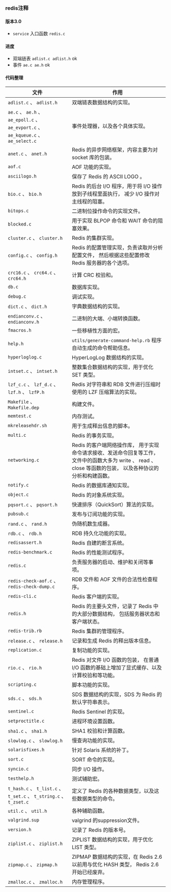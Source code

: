 ### redis注释

#### 版本3.0 

- `service` 入口函数 `redis.c`

#### 进度

- 双端链表 `adlist.c adlist.h` ok
- 事件 `ae.c ae.h` ok

#### 代码整理

| 文件                                                         | 作用                                                         |
| ------------------------------------------------------------ | ------------------------------------------------------------ |
| `adlist.c` 、 `adlist.h`                                     | 双端链表数据结构的实现。                                     |
| `ae.c` 、 `ae.h` 、 `ae_epoll.c` 、 `ae_evport.c` 、 `ae_kqueue.c` 、 `ae_select.c` | 事件处理器，以及各个具体实现。                               |
| `anet.c` 、 `anet.h`                                         | Redis 的异步网络框架，内容主要为对 socket 库的包装。         |
| `aof.c`                                                      | AOF 功能的实现。                                             |
| `asciilogo.h`                                                | 保存了 Redis 的 ASCII LOGO 。                                |
| `bio.c` 、 `bio.h`                                           | Redis 的后台 I/O 程序，用于将 I/O 操作放到子线程里面执行， 减少 I/O 操作对主线程的阻塞。 |
| `bitops.c`                                                   | 二进制位操作命令的实现文件。                                 |
| `blocked.c`                                                  | 用于实现 BLPOP 命令和 WAIT 命令的阻塞效果。                  |
| `cluster.c` 、 `cluster.h`                                   | Redis 的集群实现。                                           |
| `config.c` 、 `config.h`                                     | Redis 的配置管理实现，负责读取并分析配置文件， 然后根据这些配置修改 Redis 服务器的各个选项。 |
| `crc16.c` 、 `crc64.c` 、 `crc64.h`                          | 计算 CRC 校验和。                                            |
| `db.c`                                                       | 数据库实现。                                                 |
| `debug.c`                                                    | 调试实现。                                                   |
| `dict.c` 、 `dict.h`                                         | 字典数据结构的实现。                                         |
| `endianconv.c` 、 `endianconv.h`                             | 二进制的大端、小端转换函数。                                 |
| `fmacros.h`                                                  | 一些移植性方面的宏。                                         |
| `help.h`                                                     | `utils/generate-command-help.rb` 程序自动生成的命令帮助信息。 |
| `hyperloglog.c`                                              | HyperLogLog 数据结构的实现。                                 |
| `intset.c` 、 `intset.h`                                     | 整数集合数据结构的实现，用于优化 SET 类型。                  |
| `lzf_c.c` 、 `lzf_d.c` 、 `lzf.h` 、 `lzfP.h`                | Redis 对字符串和 RDB 文件进行压缩时使用的 LZF 压缩算法的实现。 |
| `Makefile` 、 `Makefile.dep`                                 | 构建文件。                                                   |
| `memtest.c`                                                  | 内存测试。                                                   |
| `mkreleasehdr.sh`                                            | 用于生成释出信息的脚本。                                     |
| `multi.c`                                                    | Redis 的事务实现。                                           |
| `networking.c`                                               | Redis 的客户端网络操作库， 用于实现命令请求接收、发送命令回复等工作， 文件中的函数大多为 write 、 read 、 close 等函数的包装， 以及各种协议的分析和构建函数。 |
| `notify.c`                                                   | Redis 的数据库通知实现。                                     |
| `object.c`                                                   | Redis 的对象系统实现。                                       |
| `pqsort.c` 、 `pqsort.h`                                     | 快速排序（QuickSort）算法的实现。                            |
| `pubsub.c`                                                   | 发布与订阅功能的实现。                                       |
| `rand.c` 、 `rand.h`                                         | 伪随机数生成器。                                             |
| `rdb.c` 、 `rdb.h`                                           | RDB 持久化功能的实现。                                       |
| `redisassert.h`                                              | Redis 自建的断言系统。                                       |
| `redis-benchmark.c`                                          | Redis 的性能测试程序。                                       |
| `redis.c`                                                    | 负责服务器的启动、维护和关闭等事项。                         |
| `redis-check-aof.c` 、 `redis-check-dump.c`                  | RDB 文件和 AOF 文件的合法性检查程序。                        |
| `redis-cli.c`                                                | Redis 客户端的实现。                                         |
| `redis.h`                                                    | Redis 的主要头文件，记录了 Redis 中的大部分数据结构， 包括服务器状态和客户端状态。 |
| `redis-trib.rb`                                              | Redis 集群的管理程序。                                       |
| `release.c` 、 `release.h`                                   | 记录和生成 Redis 的释出版本信息。                            |
| `replication.c`                                              | 复制功能的实现。                                             |
| `rio.c` 、 `rio.h`                                           | Redis 对文件 I/O 函数的包装， 在普通 I/O 函数的基础上增加了显式缓存、以及计算校验和等功能。 |
| `scripting.c`                                                | 脚本功能的实现。                                             |
| `sds.c` 、 `sds.h`                                           | SDS 数据结构的实现，SDS 为 Redis 的默认字符串表示。          |
| `sentinel.c`                                                 | Redis Sentinel 的实现。                                      |
| `setproctitle.c`                                             | 进程环境设置函数。                                           |
| `sha1.c` 、 `sha1.h`                                         | SHA1 校验和计算函数。                                        |
| `slowlog.c` 、 `slowlog.h`                                   | 慢查询功能的实现。                                           |
| `solarisfixes.h`                                             | 针对 Solaris 系统的补丁。                                    |
| `sort.c`                                                     | SORT 命令的实现。                                            |
| `syncio.c`                                                   | 同步 I/O 操作。                                              |
| `testhelp.h`                                                 | 测试辅助宏。                                                 |
| `t_hash.c` 、 `t_list.c` 、 `t_set.c` 、 `t_string.c` 、 `t_zset.c` | 定义了 Redis 的各种数据类型，以及这些数据类型的命令。        |
| `util.c` 、 `util.h`                                         | 各种辅助函数。                                               |
| `valgrind.sup`                                               | valgrind 的suppression文件。                                 |
| `version.h`                                                  | 记录了 Redis 的版本号。                                      |
| `ziplist.c` 、 `ziplist.h`                                   | ZIPLIST 数据结构的实现，用于优化 LIST 类型。                 |
| `zipmap.c` 、 `zipmap.h`                                     | ZIPMAP 数据结构的实现，在 Redis 2.6 以前用与优化 HASH 类型， Redis 2.6 开始已经废弃。 |
| `zmalloc.c` 、 `zmalloc.h`                                   | 内存管理程序。                                               |
